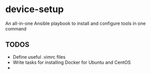 # device-setup

An all-in-one Ansible playbook to install and configure tools in one command 

## TODOS

- Define useful .vimrc files
- Write tasks for installing Docker for Ubuntu and CentOS
- 